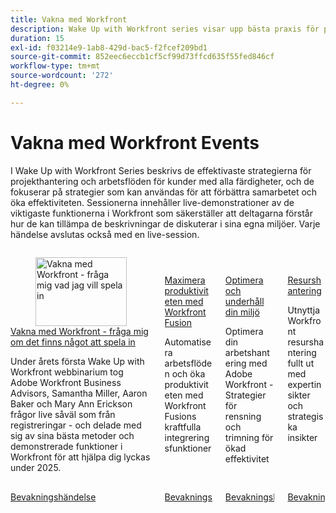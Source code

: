 ```yaml
---
title: Vakna med Workfront
description: Wake Up with Workfront series visar upp bästa praxis för projekthantering och arbetsflöden för alla kunskapsnivåer, med användbara strategier, live-demonstrationer av Workfront viktigaste funktioner och en avslutningssession.
duration: 15
exl-id: f03214e9-1ab8-429d-bac5-f2fcef209bd1
source-git-commit: 852eec6eccb1cf5cf99d73ffcd635f55fed846cf
workflow-type: tm+mt
source-wordcount: '272'
ht-degree: 0%

---
```


# Vakna med Workfront Events

I Wake Up with Workfront Series beskrivs de effektivaste strategierna för projekthantering och arbetsflöden för kunder med alla färdigheter, och de fokuserar på strategier som kan användas för att förbättra samarbetet och öka effektiviteten. Sessionerna innehåller live-demonstrationer av de viktigaste funktionerna i Workfront som säkerställer att deltagarna förstår hur de kan tillämpa de beskrivningar de diskuterar i sina egna miljöer. Varje händelse avslutas också med en live-session.


<!-- CARDS

{cta  = Watch event}

* 2025/ask-me-anything.md
* 2025/maximize-productivity.md
* 2025/optimize-maintain-environment.md
* 2025/resource-management.md

-->
<!-- START CARDS HTML - DO NOT MODIFY BY HAND -->
<div class="columns">
    <div class="column is-half-tablet is-half-desktop is-one-third-widescreen" aria-label="Wake Up With Workfront - Ask Me Anything Recording">
        <div class="card" style="height: 100%; display: flex; flex-direction: column; height: 100%;">
            <div class="card-image">
                <figure class="image x-is-16by9">
                    <a href="2025/ask-me-anything.md" title="Vakna med Workfront - fråga mig vad jag vill spela in" target="_blank" rel="referrer">
                        <img class="is-bordered-r-small" src="https://video.tv.adobe.com/v/3443085/?format=jpeg&nocache=1737763211689" alt="Vakna med Workfront - fråga mig vad jag vill spela in"
                             style="width: 100%; aspect-ratio: 16 / 9; object-fit: cover; overflow: hidden; display: block; margin: auto;">
                    </a>
                </figure>
            </div>
            <div class="card-content is-padded-small" style="display: flex; flex-direction: column; flex-grow: 1; justify-content: space-between;">
                <div class="top-card-content">
                    <p class="headline is-size-6 has-text-weight-bold">
                        <a href="2025/ask-me-anything.md" target="_blank" rel="referrer" title="Vakna med Workfront - fråga mig vad jag vill spela in">Vakna med Workfront - fråga mig om det finns något att spela in</a>
                    </p>
                    <p class="is-size-6">Under årets första Wake Up with Workfront webbinarium tog Adobe Workfront Business Advisors, Samantha Miller, Aaron Baker och Mary Ann Erickson frågor live såväl som från registreringar - och delade med sig av sina bästa metoder och demonstrerade funktioner i Workfront för att hjälpa dig lyckas under 2025.</p>
                </div>
                <a href="2025/ask-me-anything.md" target="_blank" rel="referrer" class="spectrum-Button spectrum-Button--outline spectrum-Button--primary spectrum-Button--sizeM" style="align-self: flex-start; margin-top: 1rem;">
                    <span class="spectrum-Button-label has-no-wrap has-text-weight-bold"> Bevakningshändelse </span>
                </a>
            </div>
        </div>
    </div>
    <div class="column is-half-tablet is-half-desktop is-one-third-widescreen" aria-label="Maximize Productivity with Workfront Fusion">
        <div class="card" style="height: 100%; display: flex; flex-direction: column; height: 100%;">
            <div class="card-image">
                <figure class="image x-is-16by9">
                    <a href="2025/maximize-productivity.md" title="Maximera produktiviteten med Workfront Fusion" target="_blank" rel="referrer">
                        <img class="is-bordered-r-small" src="https://video.tv.adobe.com/v/3443029/?format=jpeg&nocache=1737763211677" alt="Maximera produktiviteten med Workfront Fusion"
                             style="width: 100%; aspect-ratio: 16 / 9; object-fit: cover; overflow: hidden; display: block; margin: auto;">
                    </a>
                </figure>
            </div>
            <div class="card-content is-padded-small" style="display: flex; flex-direction: column; flex-grow: 1; justify-content: space-between;">
                <div class="top-card-content">
                    <p class="headline is-size-6 has-text-weight-bold">
                        <a href="2025/maximize-productivity.md" target="_blank" rel="referrer" title="Maximera produktiviteten med Workfront Fusion">Maximera produktiviteten med Workfront Fusion</a>
                    </p>
                    <p class="is-size-6">Automatisera arbetsflöden och öka produktiviteten med Workfront Fusions kraftfulla integreringsfunktioner</p>
                </div>
                <a href="2025/maximize-productivity.md" target="_blank" rel="referrer" class="spectrum-Button spectrum-Button--outline spectrum-Button--primary spectrum-Button--sizeM" style="align-self: flex-start; margin-top: 1rem;">
                    <span class="spectrum-Button-label has-no-wrap has-text-weight-bold"> Bevakningshändelse </span>
                </a>
            </div>
        </div>
    </div>
    <div class="column is-half-tablet is-half-desktop is-one-third-widescreen" aria-label="Optimize and Maintain Your Environment">
        <div class="card" style="height: 100%; display: flex; flex-direction: column; height: 100%;">
            <div class="card-image">
                <figure class="image x-is-16by9">
                    <a href="2025/optimize-maintain-environment.md" title="Optimera och underhåll din miljö" target="_blank" rel="referrer">
                        <img class="is-bordered-r-small" src="https://video.tv.adobe.com/v/3443024/?format=jpeg&nocache=1737763211656" alt="Optimera och underhåll din miljö"
                             style="width: 100%; aspect-ratio: 16 / 9; object-fit: cover; overflow: hidden; display: block; margin: auto;">
                    </a>
                </figure>
            </div>
            <div class="card-content is-padded-small" style="display: flex; flex-direction: column; flex-grow: 1; justify-content: space-between;">
                <div class="top-card-content">
                    <p class="headline is-size-6 has-text-weight-bold">
                        <a href="2025/optimize-maintain-environment.md" target="_blank" rel="referrer" title="Optimera och underhåll din miljö">Optimera och underhåll din miljö</a>
                    </p>
                    <p class="is-size-6">Optimera din arbetshantering med Adobe Workfront - Strategier för rensning och trimning för ökad effektivitet</p>
                </div>
                <a href="2025/optimize-maintain-environment.md" target="_blank" rel="referrer" class="spectrum-Button spectrum-Button--outline spectrum-Button--primary spectrum-Button--sizeM" style="align-self: flex-start; margin-top: 1rem;">
                    <span class="spectrum-Button-label has-no-wrap has-text-weight-bold"> Bevakningshändelse </span>
                </a>
            </div>
        </div>
    </div>
    <div class="column is-half-tablet is-half-desktop is-one-third-widescreen" aria-label="Resource Management">
        <div class="card" style="height: 100%; display: flex; flex-direction: column; height: 100%;">
            <div class="card-image">
                <figure class="image x-is-16by9">
                    <a href="2025/resource-management.md" title="Resurshantering" target="_blank" rel="referrer">
                        <img class="is-bordered-r-small" src="https://video.tv.adobe.com/v/3443022/?format=jpeg&nocache=1737763211668" alt="Resurshantering"
                             style="width: 100%; aspect-ratio: 16 / 9; object-fit: cover; overflow: hidden; display: block; margin: auto;">
                    </a>
                </figure>
            </div>
            <div class="card-content is-padded-small" style="display: flex; flex-direction: column; flex-grow: 1; justify-content: space-between;">
                <div class="top-card-content">
                    <p class="headline is-size-6 has-text-weight-bold">
                        <a href="2025/resource-management.md" target="_blank" rel="referrer" title="Resurshantering">Resurshantering</a>
                    </p>
                    <p class="is-size-6">Utnyttja Workfront resurshantering fullt ut med expertinsikter och strategiska insikter</p>
                </div>
                <a href="2025/resource-management.md" target="_blank" rel="referrer" class="spectrum-Button spectrum-Button--outline spectrum-Button--primary spectrum-Button--sizeM" style="align-self: flex-start; margin-top: 1rem;">
                    <span class="spectrum-Button-label has-no-wrap has-text-weight-bold"> Bevakningshändelse </span>
                </a>
            </div>
        </div>
    </div>
</div>
<!-- END CARDS HTML - DO NOT MODIFY BY HAND -->
